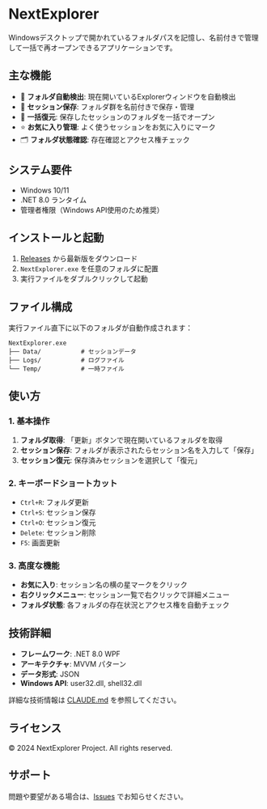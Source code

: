 # NextExplorer

Windowsデスクトップで開かれているフォルダパスを記憶し、名前付きで管理して一括で再オープンできるアプリケーションです。

## 主な機能

- 🔄 **フォルダ自動検出**: 現在開いているExplorerウィンドウを自動検出
- 💾 **セッション保存**: フォルダ群を名前付きで保存・管理
- 📂 **一括復元**: 保存したセッションのフォルダを一括でオープン
- ⭐ **お気に入り管理**: よく使うセッションをお気に入りにマーク
- 🗂️ **フォルダ状態確認**: 存在確認とアクセス権チェック

## システム要件

- Windows 10/11
- .NET 8.0 ランタイム
- 管理者権限（Windows API使用のため推奨）

## インストールと起動

1. [Releases](../../releases) から最新版をダウンロード
2. `NextExplorer.exe` を任意のフォルダに配置
3. 実行ファイルをダブルクリックして起動

## ファイル構成

実行ファイル直下に以下のフォルダが自動作成されます：

```
NextExplorer.exe
├── Data/           # セッションデータ
├── Logs/           # ログファイル
└── Temp/           # 一時ファイル
```

## 使い方

### 1. 基本操作

1. **フォルダ取得**: 「更新」ボタンで現在開いているフォルダを取得
2. **セッション保存**: フォルダが表示されたらセッション名を入力して「保存」
3. **セッション復元**: 保存済みセッションを選択して「復元」

### 2. キーボードショートカット

- `Ctrl+R`: フォルダ更新
- `Ctrl+S`: セッション保存
- `Ctrl+O`: セッション復元
- `Delete`: セッション削除
- `F5`: 画面更新

### 3. 高度な機能

- **お気に入り**: セッション名の横の星マークをクリック
- **右クリックメニュー**: セッション一覧で右クリックで詳細メニュー
- **フォルダ状態**: 各フォルダの存在状況とアクセス権を自動チェック

## 技術詳細

- **フレームワーク**: .NET 8.0 WPF
- **アーキテクチャ**: MVVM パターン
- **データ形式**: JSON
- **Windows API**: user32.dll, shell32.dll

詳細な技術情報は [CLAUDE.md](CLAUDE.md) を参照してください。

## ライセンス

© 2024 NextExplorer Project. All rights reserved.

## サポート

問題や要望がある場合は、[Issues](../../issues) でお知らせください。